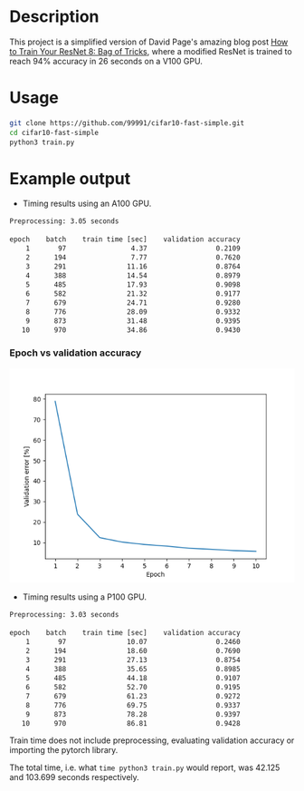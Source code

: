# Description

This project is a simplified version of David Page's amazing blog post [How to Train Your ResNet 8: Bag of Tricks](https://myrtle.ai/learn/how-to-train-your-resnet-8-bag-of-tricks/), where a modified ResNet is trained to reach 94% accuracy in 26 seconds on a V100 GPU.

# Usage

```bash
git clone https://github.com/99991/cifar10-fast-simple.git
cd cifar10-fast-simple
python3 train.py
```

# Example output

* Timing results using an A100 GPU.

```
Preprocessing: 3.05 seconds

epoch    batch    train time [sec]    validation accuracy
    1       97                4.37                 0.2109
    2      194                7.77                 0.7620
    3      291               11.16                 0.8764
    4      388               14.54                 0.8979
    5      485               17.93                 0.9098
    6      582               21.32                 0.9177
    7      679               24.71                 0.9280
    8      776               28.09                 0.9332
    9      873               31.48                 0.9395
   10      970               34.86                 0.9430
```

### Epoch vs validation accuracy

![epoch vs validation accuracy](https://raw.githubusercontent.com/99991/cifar10-fast-simple/main/doc/a100_epoch_vs_validation_error.png)

* Timing results using a P100 GPU.

```
Preprocessing: 3.03 seconds

epoch    batch    train time [sec]    validation accuracy
    1       97               10.07                 0.2460
    2      194               18.60                 0.7690
    3      291               27.13                 0.8754
    4      388               35.65                 0.8985
    5      485               44.18                 0.9107
    6      582               52.70                 0.9195
    7      679               61.23                 0.9272
    8      776               69.75                 0.9337
    9      873               78.28                 0.9397
   10      970               86.81                 0.9428
```

Train time does not include preprocessing, evaluating validation accuracy or importing the pytorch library.

The total time, i.e. what `time python3 train.py` would report, was 42.125 and 103.699 seconds respectively.
